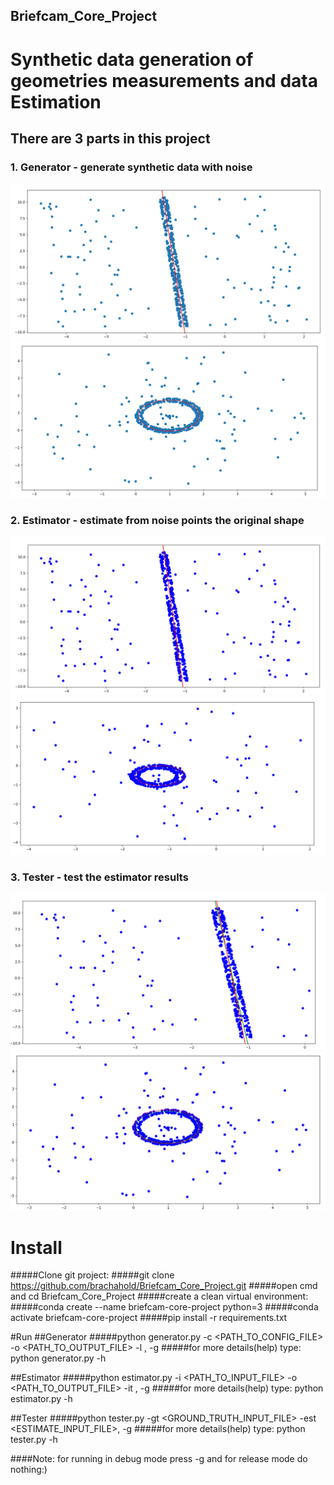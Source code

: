 ## Briefcam_Core_Project
# Synthetic data generation of geometries measurements and data Estimation
## There are 3 parts in this project
### 1. Generator - generate synthetic data with noise
![img.png](img.png)
![img_1.png](img_1.png)


### 2. Estimator - estimate from noise points the original shape
![img_2.png](img_2.png)
![img_3.png](img_3.png)


### 3. Tester - test the estimator results
![img_4.png](img_4.png)
![img_5.png](img_5.png)



# Install
#####Clone git project:
#####git clone https://github.com/brachahold/Briefcam_Core_Project.git
#####open cmd and cd Briefcam_Core_Project
#####create a clean virtual environment:
#####conda create --name briefcam-core-project python=3
#####conda activate briefcam-core-project
#####pip install -r requirements.txt

#Run
##Generator
#####python generator.py -c <PATH_TO_CONFIG_FILE> -o <PATH_TO_OUTPUT_FILE> -l <LIMIT>, -g
#####for more details(help) type: python generator.py -h


##Estimator
#####python estimator.py -i <PATH_TO_INPUT_FILE> -o <PATH_TO_OUTPUT_FILE> -it <ITERATION>, -g
#####for more details(help) type: python estimator.py -h

##Tester
#####python tester.py -gt <GROUND_TRUTH_INPUT_FILE> -est <ESTIMATE_INPUT_FILE>, -g
#####for more details(help) type: python tester.py -h


####Note: for running in debug mode press -g and for release mode do nothing:) 